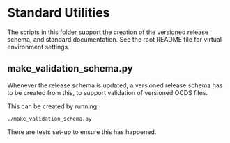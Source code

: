 # Standard Utilities

The scripts in this folder support the creation of the versioned release schema, and standard documentation. See the root README file for virtual environment settings.

## make_validation_schema.py

Whenever the release schema is updated, a versioned release schema has to be created from this, to support validation of versioned OCDS files.

This can be created by running:

````shell
./make_validation_schema.py
````

There are tests set-up to ensure this has happened.


